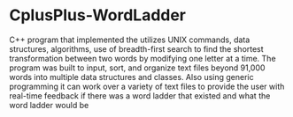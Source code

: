 # CplusPlus-WordLadder
C++ program that implemented the utilizes UNIX commands, data structures, algorithms, use of breadth-first search to find the shortest transformation between two words by modifying one letter at a time. The program was built to input, sort, and organize text files beyond 91,000 words into multiple data structures and classes. Also using generic programming it can work over a variety of text files to provide the user with real-time feedback if there was a word ladder that existed and what the word ladder would be
